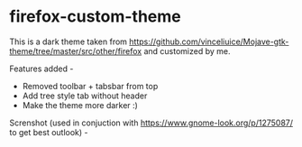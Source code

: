 # firefox-custom-theme

This is a dark theme taken from https://github.com/vinceliuice/Mojave-gtk-theme/tree/master/src/other/firefox and customized by me. 

Features added -

* Removed toolbar + tabsbar from top
* Add tree style tab without header
* Make the theme more darker :)

Screnshot (used in conjuction with https://www.gnome-look.org/p/1275087/ to get best outlook) -

